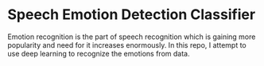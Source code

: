 # Speech Emotion Detection Classifier

Emotion recognition is the part of speech recognition which is gaining more popularity and need for it increases enormously. In this repo, I attempt to use deep learning to recognize the emotions from data.

